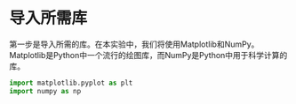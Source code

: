 # 导入所需库

第一步是导入所需的库。在本实验中，我们将使用Matplotlib和NumPy。Matplotlib是Python中一个流行的绘图库，而NumPy是Python中用于科学计算的库。

```python
import matplotlib.pyplot as plt
import numpy as np
```
